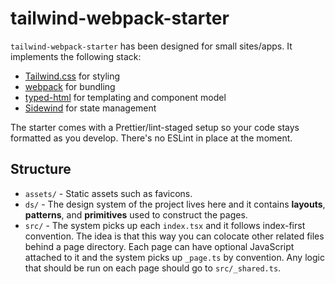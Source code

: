 # tailwind-webpack-starter

`tailwind-webpack-starter` has been designed for small sites/apps. It implements the following stack:

- [Tailwind.css](https://tailwindcss.com/) for styling
- [webpack](https://webpack.js.org/) for bundling
- [typed-html](https://www.npmjs.com/package/typed-html) for templating and component model
- [Sidewind](https://sidewindjs.com/) for state management

The starter comes with a Prettier/lint-staged setup so your code stays formatted as you develop. There's no ESLint in place at the moment.

## Structure

- `assets/` - Static assets such as favicons.
- `ds/` - The design system of the project lives here and it contains **layouts**, **patterns**, and **primitives** used to construct the pages.
- `src/` - The system picks up each `index.tsx` and it follows index-first convention. The idea is that this way you can colocate other related files behind a page directory. Each page can have optional JavaScript attached to it and the system picks up `_page.ts` by convention. Any logic that should be run on each page should go to `src/_shared.ts`.
